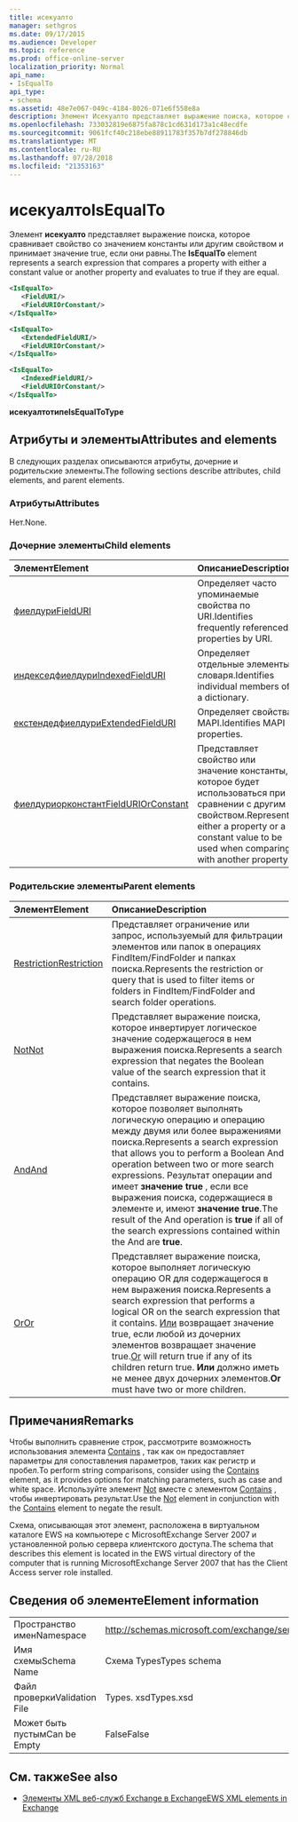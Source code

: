 ```yaml
---
title: исекуалто
manager: sethgros
ms.date: 09/17/2015
ms.audience: Developer
ms.topic: reference
ms.prod: office-online-server
localization_priority: Normal
api_name:
- IsEqualTo
api_type:
- schema
ms.assetid: 48e7e067-049c-4184-8026-071e6f558e8a
description: Элемент Исекуалто представляет выражение поиска, которое сравнивает свойство со значением константы или другим свойством и принимает значение true, если они равны.
ms.openlocfilehash: 733032819e6875fa878c1cd631d173a1c48ecdfe
ms.sourcegitcommit: 9061fcf40c218ebe88911783f357b7df278846db
ms.translationtype: MT
ms.contentlocale: ru-RU
ms.lasthandoff: 07/28/2018
ms.locfileid: "21353163"
---
```

# <a name="isequalto"></a><span data-ttu-id="61ecf-103">исекуалто</span><span class="sxs-lookup"><span data-stu-id="61ecf-103">IsEqualTo</span></span>

<span data-ttu-id="61ecf-104">Элемент **исекуалто** представляет выражение поиска, которое сравнивает свойство со значением константы или другим свойством и принимает значение true, если они равны.</span><span class="sxs-lookup"><span data-stu-id="61ecf-104">The **IsEqualTo** element represents a search expression that compares a property with either a constant value or another property and evaluates to true if they are equal.</span></span> 
  
```xml
<IsEqualTo>
   <FieldURI/>
   <FieldURIOrConstant/>
</IsEqualTo>
```

```xml
<IsEqualTo>
   <ExtendedFieldURI/>
   <FieldURIOrConstant/>
</IsEqualTo>
```

```xml
<IsEqualTo>
   <IndexedFieldURI/> 
   <FieldURIOrConstant/>
</IsEqualTo>
```

<span data-ttu-id="61ecf-105">**исекуалтотипе**</span><span class="sxs-lookup"><span data-stu-id="61ecf-105">**IsEqualToType**</span></span>

## <a name="attributes-and-elements"></a><span data-ttu-id="61ecf-106">Атрибуты и элементы</span><span class="sxs-lookup"><span data-stu-id="61ecf-106">Attributes and elements</span></span>

<span data-ttu-id="61ecf-107">В следующих разделах описываются атрибуты, дочерние и родительские элементы.</span><span class="sxs-lookup"><span data-stu-id="61ecf-107">The following sections describe attributes, child elements, and parent elements.</span></span>
  
### <a name="attributes"></a><span data-ttu-id="61ecf-108">Атрибуты</span><span class="sxs-lookup"><span data-stu-id="61ecf-108">Attributes</span></span>

<span data-ttu-id="61ecf-109">Нет.</span><span class="sxs-lookup"><span data-stu-id="61ecf-109">None.</span></span>
  
### <a name="child-elements"></a><span data-ttu-id="61ecf-110">Дочерние элементы</span><span class="sxs-lookup"><span data-stu-id="61ecf-110">Child elements</span></span>

|<span data-ttu-id="61ecf-111">**Элемент**</span><span class="sxs-lookup"><span data-stu-id="61ecf-111">**Element**</span></span>|<span data-ttu-id="61ecf-112">**Описание**</span><span class="sxs-lookup"><span data-stu-id="61ecf-112">**Description**</span></span>|
|:-----|:-----|
|[<span data-ttu-id="61ecf-113">фиелдури</span><span class="sxs-lookup"><span data-stu-id="61ecf-113">FieldURI</span></span>](fielduri.md) <br/> |<span data-ttu-id="61ecf-114">Определяет часто упоминаемые свойства по URI.</span><span class="sxs-lookup"><span data-stu-id="61ecf-114">Identifies frequently referenced properties by URI.</span></span>  <br/> |
|[<span data-ttu-id="61ecf-115">индекседфиелдури</span><span class="sxs-lookup"><span data-stu-id="61ecf-115">IndexedFieldURI</span></span>](indexedfielduri.md) <br/> |<span data-ttu-id="61ecf-116">Определяет отдельные элементы словаря.</span><span class="sxs-lookup"><span data-stu-id="61ecf-116">Identifies individual members of a dictionary.</span></span>  <br/> |
|[<span data-ttu-id="61ecf-117">екстендедфиелдури</span><span class="sxs-lookup"><span data-stu-id="61ecf-117">ExtendedFieldURI</span></span>](extendedfielduri.md) <br/> |<span data-ttu-id="61ecf-118">Определяет свойства MAPI.</span><span class="sxs-lookup"><span data-stu-id="61ecf-118">Identifies MAPI properties.</span></span>  <br/> |
|[<span data-ttu-id="61ecf-119">фиелдуриорконстант</span><span class="sxs-lookup"><span data-stu-id="61ecf-119">FieldURIOrConstant</span></span>](fielduriorconstant.md) <br/> |<span data-ttu-id="61ecf-120">Представляет свойство или значение константы, которое будет использоваться при сравнении с другим свойством.</span><span class="sxs-lookup"><span data-stu-id="61ecf-120">Represents either a property or a constant value to be used when comparing with another property.</span></span>  <br/> |
   
### <a name="parent-elements"></a><span data-ttu-id="61ecf-121">Родительские элементы</span><span class="sxs-lookup"><span data-stu-id="61ecf-121">Parent elements</span></span>

|<span data-ttu-id="61ecf-122">**Элемент**</span><span class="sxs-lookup"><span data-stu-id="61ecf-122">**Element**</span></span>|<span data-ttu-id="61ecf-123">**Описание**</span><span class="sxs-lookup"><span data-stu-id="61ecf-123">**Description**</span></span>|
|:-----|:-----|
|[<span data-ttu-id="61ecf-124">Restriction</span><span class="sxs-lookup"><span data-stu-id="61ecf-124">Restriction</span></span>](restriction.md) <br/> |<span data-ttu-id="61ecf-125">Представляет ограничение или запрос, используемый для фильтрации элементов или папок в операциях FindItem/FindFolder и папках поиска.</span><span class="sxs-lookup"><span data-stu-id="61ecf-125">Represents the restriction or query that is used to filter items or folders in FindItem/FindFolder and search folder operations.</span></span>  <br/> |
|[<span data-ttu-id="61ecf-126">Not</span><span class="sxs-lookup"><span data-stu-id="61ecf-126">Not</span></span>](not.md) <br/> |<span data-ttu-id="61ecf-127">Представляет выражение поиска, которое инвертирует логическое значение содержащегося в нем выражения поиска.</span><span class="sxs-lookup"><span data-stu-id="61ecf-127">Represents a search expression that negates the Boolean value of the search expression that it contains.</span></span>  <br/> |
|[<span data-ttu-id="61ecf-128">And</span><span class="sxs-lookup"><span data-stu-id="61ecf-128">And</span></span>](and.md) <br/> |<span data-ttu-id="61ecf-129">Представляет выражение поиска, которое позволяет выполнять логическую операцию и операцию между двумя или более выражениями поиска.</span><span class="sxs-lookup"><span data-stu-id="61ecf-129">Represents a search expression that allows you to perform a Boolean And operation between two or more search expressions.</span></span> <span data-ttu-id="61ecf-130">Результат операции and имеет **значение true** , если все выражения поиска, содержащиеся в элементе и, имеют **значение true**.</span><span class="sxs-lookup"><span data-stu-id="61ecf-130">The result of the And operation is **true** if all of the search expressions contained within the And are **true**.</span></span>  <br/> |
|[<span data-ttu-id="61ecf-131">Or</span><span class="sxs-lookup"><span data-stu-id="61ecf-131">Or</span></span>](or.md) <br/> |<span data-ttu-id="61ecf-132">Представляет выражение поиска, которое выполняет логическую операцию OR для содержащегося в нем выражения поиска.</span><span class="sxs-lookup"><span data-stu-id="61ecf-132">Represents a search expression that performs a logical OR on the search expression that it contains.</span></span> <span data-ttu-id="61ecf-133">[Или](or.md) возвращает значение true, если любой из дочерних элементов возвращает значение true.</span><span class="sxs-lookup"><span data-stu-id="61ecf-133">[Or](or.md) will return true if any of its children return true.</span></span> <span data-ttu-id="61ecf-134">**Или** должно иметь не менее двух дочерних элементов.</span><span class="sxs-lookup"><span data-stu-id="61ecf-134">**Or** must have two or more children.</span></span>  <br/> |
   
## <a name="remarks"></a><span data-ttu-id="61ecf-135">Примечания</span><span class="sxs-lookup"><span data-stu-id="61ecf-135">Remarks</span></span>

<span data-ttu-id="61ecf-136">Чтобы выполнить сравнение строк, рассмотрите возможность использования элемента [Contains](contains.md) , так как он предоставляет параметры для сопоставления параметров, таких как регистр и пробел.</span><span class="sxs-lookup"><span data-stu-id="61ecf-136">To perform string comparisons, consider using the [Contains](contains.md) element, as it provides options for matching parameters, such as case and white space.</span></span> <span data-ttu-id="61ecf-137">Используйте элемент [Not](not.md) вместе с элементом [Contains](contains.md) , чтобы инвертировать результат.</span><span class="sxs-lookup"><span data-stu-id="61ecf-137">Use the [Not](not.md) element in conjunction with the [Contains](contains.md) element to negate the result.</span></span> 
  
<span data-ttu-id="61ecf-138">Схема, описывающая этот элемент, расположена в виртуальном каталоге EWS на компьютере с MicrosoftExchange Server 2007 и установленной ролью сервера клиентского доступа.</span><span class="sxs-lookup"><span data-stu-id="61ecf-138">The schema that describes this element is located in the EWS virtual directory of the computer that is running MicrosoftExchange Server 2007 that has the Client Access server role installed.</span></span>
  
## <a name="element-information"></a><span data-ttu-id="61ecf-139">Сведения об элементе</span><span class="sxs-lookup"><span data-stu-id="61ecf-139">Element information</span></span>

|||
|:-----|:-----|
|<span data-ttu-id="61ecf-140">Пространство имен</span><span class="sxs-lookup"><span data-stu-id="61ecf-140">Namespace</span></span>  <br/> |http://schemas.microsoft.com/exchange/services/2006/types  <br/> |
|<span data-ttu-id="61ecf-141">Имя схемы</span><span class="sxs-lookup"><span data-stu-id="61ecf-141">Schema Name</span></span>  <br/> |<span data-ttu-id="61ecf-142">Схема Types</span><span class="sxs-lookup"><span data-stu-id="61ecf-142">Types schema</span></span>  <br/> |
|<span data-ttu-id="61ecf-143">Файл проверки</span><span class="sxs-lookup"><span data-stu-id="61ecf-143">Validation File</span></span>  <br/> |<span data-ttu-id="61ecf-144">Types. xsd</span><span class="sxs-lookup"><span data-stu-id="61ecf-144">Types.xsd</span></span>  <br/> |
|<span data-ttu-id="61ecf-145">Может быть пустым</span><span class="sxs-lookup"><span data-stu-id="61ecf-145">Can be Empty</span></span>  <br/> |<span data-ttu-id="61ecf-146">False</span><span class="sxs-lookup"><span data-stu-id="61ecf-146">False</span></span>  <br/> |
   
## <a name="see-also"></a><span data-ttu-id="61ecf-147">См. также</span><span class="sxs-lookup"><span data-stu-id="61ecf-147">See also</span></span>

- [<span data-ttu-id="61ecf-148">Элементы XML веб-служб Exchange в Exchange</span><span class="sxs-lookup"><span data-stu-id="61ecf-148">EWS XML elements in Exchange</span></span>](ews-xml-elements-in-exchange.md)

